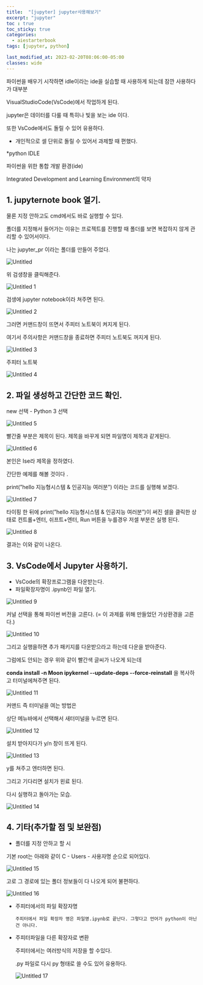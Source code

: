 ```yaml
---
title:  "[jupyter] jupyter사용해보기"
excerpt: "jupyter"
toc : true
toc_sticky: true
categories:
  - aiestarterbook
tags: [jupyter, python]

last_modified_at: 2023-02-20T08:06:00-05:00
classes: wide
---
```



파이썬을 배우기 시작하면 idle이라는 ide을 실습할 때 사용하게 되는데 잠깐 사용하다가 대부분

VisualStudioCode(VsCode)에서 작업하게 된다.

jupyter은  데이터를 다룰 때 특히나 빛을 보는 ide 이다.

또한 VsCode에서도 돌릴 수 있어 유용하다.

- 개인적으로 셀 단위로 돌릴 수 있어서 과제할 때 편했다.

*python IDLE

파이썬을 위한 통합 개발 환경(ide)

 Integrated Development and Learning Environment의 약자

## 1. jupyternote book 열기.

물론 지정 안하고도 cmd에서도 바로 실행할 수 있다.

폴더를 지정해서 들어가는 이유는 프로젝트를 진행할 때 폴더를 보면 복잡하지 않게 관리할 수 있어서이다.

나는 jupyter_pr 이라는 폴더를 만들어 주었다.

![Untitled]({{site.baseurl}}/assets/images/posts/aiestarterbook/jupyter/Untitled.png)



위 검생창을 클릭해준다.

![Untitled 1]({{site.baseurl}}/assets/images/posts/aiestarterbook/jupyter/Untitled1.png)


검생에 jupyter notebook이라 쳐주면 된다.

![Untitled 2]({{site.baseurl}}/assets/images/posts/aiestarterbook/jupyter/Untitled2.png)

그러면 커맨드창이 뜨면서 주피터 노트북이 켜지게 된다.

여기서 주의사항은 커맨드창을 종료하면 주피터 노트북도 꺼지게 된다.

![Untitled 3]({{site.baseurl}}/assets/images/posts/aiestarterbook/jupyter/Untitled3.png)


주피터 노트북

![Untitled 4]({{site.baseurl}}/assets/images/posts/aiestarterbook/jupyter/Untitled4.png)


## 2. 파일 생성하고 간단한 코드 확인.

new 선택 - Python 3 선택

![Untitled 5]({{site.baseurl}}/assets/images/posts/aiestarterbook/jupyter/Untitled5.png)

빨간줄 부분은 제목이 된다. 제목을 바꾸게 되면 파일명이 제목과 같게된다.

![Untitled 6]({{site.baseurl}}/assets/images/posts/aiestarterbook/jupyter/Untitled6.png)


본인은 Ise라 제목을 정하였다.

간단한 예제를 해볼 것이다 . 

print(”hello 지능형시스템 & 인공지능 여러분”) 이라는 코드를 실행해 보겠다. 

![Untitled 7]({{site.baseurl}}/assets/images/posts/aiestarterbook/jupyter/Untitled7.png)


타이핑 한 뒤에  print(”hello 지능형시스템 & 인공지능 여러분”)이 써진 셀을 클릭한 상태로 컨트롤+엔터, 쉬프트+엔터, Run 버튼을 누를경우 저셀 부분은 실행 된다.

![Untitled 8]({{site.baseurl}}/assets/images/posts/aiestarterbook/jupyter/Untitled8.png)

결과는 이와 같이 나온다.

## 3. VsCode에서 Jupyter 사용하기.

- VsCode의 확장프로그램을 다운받는다.
- 파일확장자명이 .ipynb인 파일 열기.

![Untitled 9]({{site.baseurl}}/assets/images/posts/aiestarterbook/jupyter/Untitled9.png)


커널 선택을 통해 파이썬 버전을 고른다. (= 이 과제를 위해 만들었던 가상환경을 고른다.)

![Untitled 10]({{site.baseurl}}/assets/images/posts/aiestarterbook/jupyter/Untitled10.png)

그리고 실행을하면 추가 패키지를 다운받으라고 하는데 다운을 받아준다.

그럼에도 안되는 경우 위와 같이 빨간색 글씨가 나오게 되는데

**conda install -n Moon ipykernel --update-deps --force-reinstall** 을 복사하고 터미널에쳐주면 된다.

![Untitled 11]({{site.baseurl}}/assets/images/posts/aiestarterbook/jupyter/Untitled11.png)


커맨드 즉 터미널을 여는 방법은 

상단 메뉴바에서 선택해서 새터미널을 누르면 된다.

![Untitled 12]({{site.baseurl}}/assets/images/posts/aiestarterbook/jupyter/Untitled12.png)

설치 받아지다가 y/n 창이 뜨게 된다.

![Untitled 13]({{site.baseurl}}/assets/images/posts/aiestarterbook/jupyter/Untitled13.png)


y를 쳐주고 엔터하면 된다.

그리고 기다리면 설치가 왼료 된다.

다시 실행하고 돌아가는 모습.

![Untitled 14]({{site.baseurl}}/assets/images/posts/aiestarterbook/jupyter/Untitled14.png)


## 4. 기타(추가할 점 및 보완점)

- 폴더를 지정 안하고 할 시

기본 root는 아래와 같이 C - Users - 사용자명 순으로 되어있다.

![Untitled 15]({{site.baseurl}}/assets/images/posts/aiestarterbook/jupyter/Untitled15.png)


고로 그 경로에 있는 폴더 정보들이 다 나오게 되어 불편하다.

![Untitled 16]({{site.baseurl}}/assets/images/posts/aiestarterbook/jupyter/Untitled16.png)


- 주피터에서의 파일 확장자명
    
      주피터에서 파일 확장자 명은 파일명.ipynb로 끝난다. 그렇다고 언어가 python이 아닌건 아니다.
    
- 주피터파일을 다른 확장자로 변환
    
    주피터에서는 여러방식의 저장을 할 수있다. 
    
    .py 파일로 다시 py 형태로 쓸 수도 있어 유용하다.
    
  ![Untitled 17]({{site.baseurl}}/assets/images/posts/aiestarterbook/jupyter/Untitled17.png)
